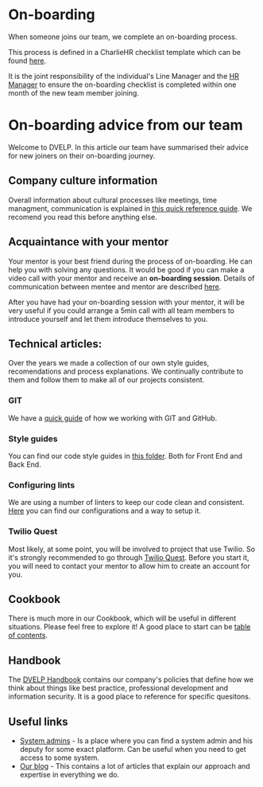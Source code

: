 # On-boarding

When someone joins our team, we complete an on-boarding process.

This process is defined in a CharlieHR checklist template which can be found
[here](https://dvelp.charliehr.com/checklist_templates).

It is the joint responsibility of the individual's Line Manager and the [HR
Manager](../readme.md#contacts) to ensure the on-boarding
checklist is completed within one month of the new team member joining.

# On-boarding advice from our team

Welcome to DVELP. In this article our team have summarised their advice for new
joiners on their on-boarding journey.

## Company culture information

Overall information about cultural processes like meetings, time managment,
communication is explained in [this quick reference
guide](/handbook/quick-reference.md).  We recomend you read this before anything
else.

## Acquaintance with your mentor

Your mentor is your best friend during the process of on-boarding. He can help
you with solving any questions. It would be good if you can make a video call
with your mentor and receive an **on-boarding session**. Details of
communication between mentee and mentor are described
[here](/handbook/professional-development/mentoring.md).

After you have had your on-boarding session with your mentor, it will be very
useful if you could arrange a 5min call with all team members to introduce
yourself and let them introduce themselves to you.

## Technical articles:

Over the years we made a collection of our own style guides, recomendations and
process explanations. We continually contribute to them and follow them to make
all of our projects consistent.

### GIT

We have a [quick guide](/guides/code-management/git.md) of how we working with
GIT and GitHub.

### Style guides

You can find our code style guides in [this folder](/guides/code-style). Both
for Front End and Back End.

### Configuring lints

We are using a number of linters to keep our code clean and consistent.
[Here](/guides/code-style/Readme.md) you can find our configurations and a way
to setup it.

### Twilio Quest

Most likely, at some point, you will be involved to project that use Twilio. So
it's strongly recommended to go through [Twilio
Quest](https://www.twilio.com/quest/welcome). Before you start it, you will need
to contact your mentor to allow him to create an account for you.

## Cookbook

There is much more in our Cookbook, which will be useful in different
situations. Please feel free to explore it! A good place to start can be [table
of contents](/Readme.md).

## Handbook

The [DVELP Handbook](/handbook/Readme.md) contains our company's policies that
define how we think about things like best practice, professional development
and information security. It is a good place to reference for specific
quesitons.

## Useful links

- [System admins](/handbook/information-security/access-control.md) - Is a place where
  you can find a system admin and his deputy for some exact platform. Can be
  useful when you need to get access to some system.
- [Our blog](https://dvelp.co.uk/articles) - This contains a lot of articles
  that explain our approach and expertise in everything we do.

